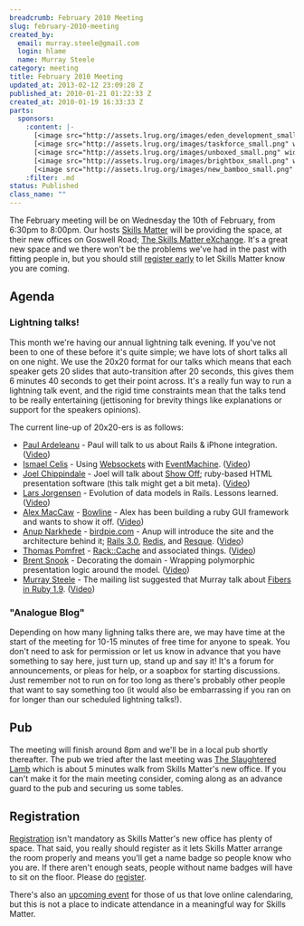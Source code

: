 ```yaml
--- 
breadcrumb: February 2010 Meeting
slug: february-2010-meeting
created_by: 
  email: murray.steele@gmail.com
  login: hlame
  name: Murray Steele
category: meeting
title: February 2010 Meeting
updated_at: 2013-02-12 23:09:28 Z
published_at: 2010-01-21 01:22:33 Z
created_at: 2010-01-19 16:33:33 Z
parts: 
  sponsors: 
    :content: |-
      [<image src="http://assets.lrug.org/images/eden_development_small.png" width="120" height="45" alt="Eden Development" title="Eden Development Logo"/>](http://www.edendevelopment.co.uk/)
      [<image src="http://assets.lrug.org/images/taskforce_small.png" width="120" height="20" alt="Taskforce" title="Taskforce Logo"/>](http://www.taskforce.co.uk/about/)
      [<image src="http://assets.lrug.org/images/unboxed_small.png" width="120" height="58" alt="Unboxed Consulting" title="Unboxed Consulting Logo"/>](http://www.unboxedconsulting.com/)
      [<image src="http://assets.lrug.org/images/brightbox_small.png" width="120" height="99" alt="Brightbox" title="Brightbox Logo"/>](http://www.brightbox.co.uk/)
      [<image src="http://assets.lrug.org/images/new_bamboo_small.png" width="120" height="24" alt="New Bamboo" title="New Bamboo Logo"/>](http://newbamboo.co.uk/)
    :filter: .md
status: Published
class_name: ""
---
```


The February meeting will be on Wednesday the 10th of February, from 6:30pm to 8:00pm.  Our hosts [Skills Matter](http://skillsmatter.com/) will be providing the space, at their new offices on Goswell Road; [The Skills Matter eXchange](http://skillsmatter.com/location-details/design-architecture/484/96).  It's a great new space and we there won't be the problems we've had in the past with fitting people in, but you should still <a href="#feb10registration">register early</a> to let Skills Matter know you are coming.

Agenda
------

### Lightning talks!

This month we're having our annual lightning talk evening.  If you've not been to one of these before it's quite simple; we have lots of short talks all on one night.  We use the 20x20 format for our talks which means that each speaker gets 20 slides that auto-transition after 20 seconds, this gives them 6 minutes 40 seconds to get their point across.  It's a really fun way to run a lightning talk event, and the rigid time constraints mean that the talks tend to be really entertaining (jettisoning for brevity things like explanations or support for the speakers opinions).

The current line-up of 20x20-ers is as follows:

* [Paul Ardeleanu](http://pardel.net/) - Paul will talk to us about Rails & iPhone integration. ([Video](http://skillsmatter.com/podcast/ajax-ria/rails-iphone-integration))
* [Ismael Celis](http://www.estadobeta.com/) - Using [Websockets](http://dev.w3.org/html5/websockets/) with [EventMachine](http://rubyeventmachine.com/). ([Video](http://skillsmatter.com/podcast/ajax-ria/using-websockets-with-eventmachine))
* [Joel Chippindale](http://blog.monkeysthumb.org/) - Joel will talk about [Show Off](http://github.com/schacon/showoff/); ruby-based HTML presentation software (this talk might get a bit meta). ([Video](http://skillsmatter.com/podcast/ajax-ria/show-off-a-ruby-based-html-presentation-software))
* [Lars Jorgensen](http://www.sanger.ac.uk/) - Evolution of data models in Rails. Lessons learned. ([Video](http://skillsmatter.com/podcast/ajax-ria/evolution-of-data-models-in-rails-lessons-learned))
* [Alex MacCaw](http://www.eribium.org/) - [Bowline](http://github.com/maccman/bowline) - Alex has been building a ruby GUI framework and wants to show it off. ([Video](http://skillsmatter.com/podcast/ajax-ria/bowline-a-ruby-gui-framework))
* [Anup Narkhede](http://www.anup.info/) - [birdpie.com](http://birdpie.com/) - Anup will introduce the site and the architecture behind it; [Rails 3.0](http://rubyonrails.org/), [Redis](http://code.google.com/p/redis/), and [Resque](http://github.com/defunkt/resque). ([Video](http://skillsmatter.com/podcast/ajax-ria/architecture-of-birdpie-a-twitter-application))
* [Thomas Pomfret](http://mintdigital.com/) - [Rack::Cache](http://tomayko.com/src/rack-cache/) and associated things. ([Video](http://skillsmatter.com/podcast/ajax-ria/rackcache-and-associated-things))
* [Brent Snook](http://fuglylogic.com/) - Decorating the domain - Wrapping polymorphic presentation logic around the model. ([Video](http://skillsmatter.com/podcast/ajax-ria/decorating-the-domain-wrapping-polymorphic-presentation-logic-around-the-model))
* [Murray Steele](http://h-lame.com/) - The mailing list suggested that Murray talk about [Fibers in Ruby 1.9](http://ruby-doc.org/core-1.9/classes/Fiber.html). ([Video](http://skillsmatter.com/podcast/ajax-ria/fibers-in-ruby-1-9))

### "Analogue Blog"

Depending on how many lighning talks there are, we may have time at the start of the meeting for 10-15 minutes of free time for anyone to speak.  You don't need to ask for permission or let us know in advance that you have something to say here, just turn up, stand up and say it!  It's a forum for announcements, or pleas for help, or a soapbox for starting discussions.  Just remember not to run on for too long as there's probably other people that want to say something too (it would also be embarrassing if you ran on for longer than our scheduled lightning talks!).

Pub
---

The meeting will finish around 8pm and we'll be in a local pub shortly thereafter.  The pub we tried after the last meeting was [The Slaughtered Lamb](http://www.theslaughteredlambpub.com/) which is about 5 minutes walk from Skills Matter's new office.  If you can't make it for the main meeting consider, coming along as an advance guard to the pub and securing us some tables.

Registration <a name="feb10registration">&nbsp;</a>
---------------------------------------------------

[Registration](http://skillsmatter.com/event/ajax-ria/lightning-talk-evening) isn't mandatory as Skills Matter's new office has plenty of space.  That said, you really should register as it lets Skills Matter arrange the room properly and means you'll get a name badge so people know who you are.  If there aren't enough seats, people without name badges will have to sit on the floor.  Please do [register](http://skillsmatter.com/event/ajax-ria/lightning-talk-evening).

There's also an [upcoming event](http://upcoming.yahoo.com/event/4902929/) for those of us that love online calendaring, but this is not a place to indicate attendance in a meaningful way for Skills Matter.
